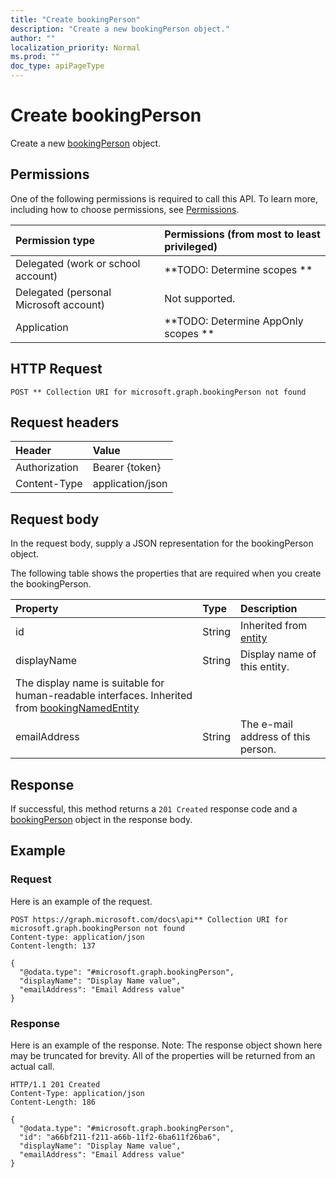 ```yaml
---
title: "Create bookingPerson"
description: "Create a new bookingPerson object."
author: ""
localization_priority: Normal
ms.prod: ""
doc_type: apiPageType
---
```


# Create bookingPerson

Create a new [bookingPerson](../resources/bookingperson.md) object.

## Permissions
One of the following permissions is required to call this API. To learn more, including how to choose permissions, see [Permissions](/concepts/permissions-reference.md).

|Permission type|Permissions (from most to least privileged)|
|:---|:---|
|Delegated (work or school account)|**TODO: Determine scopes **|
|Delegated (personal Microsoft account)|Not supported.|
|Application|**TODO: Determine AppOnly scopes **|

## HTTP Request
<!-- {
  "blockType": "ignored"
}
-->
``` http
POST ** Collection URI for microsoft.graph.bookingPerson not found
```

## Request headers
|Header|Value|
|:---|:---|
|Authorization|Bearer {token}|
|Content-Type|application/json|

## Request body
In the request body, supply a JSON representation for the bookingPerson object.

The following table shows the properties that are required when you create the bookingPerson.

|Property|Type|Description|
|:---|:---|:---|
|id|String| Inherited from [entity](../resources/entity.md)|
|displayName|String|Display name of this entity.
The display name is suitable for human-readable interfaces. Inherited from [bookingNamedEntity](../resources/bookingNamedEntity.md)|
|emailAddress|String|The e-mail address of this person.|



## Response
If successful, this method returns a `201 Created` response code and a [bookingPerson](../resources/bookingperson.md) object in the response body.

## Example

### Request
Here is an example of the request.
<!-- {
  "blockType": "request",
  "name": "create_bookingperson_from_"
}
-->
``` http
POST https://graph.microsoft.com/docs\api** Collection URI for microsoft.graph.bookingPerson not found
Content-type: application/json
Content-length: 137

{
  "@odata.type": "#microsoft.graph.bookingPerson",
  "displayName": "Display Name value",
  "emailAddress": "Email Address value"
}
```

### Response
Here is an example of the response. Note: The response object shown here may be truncated for brevity. All of the properties will be returned from an actual call.
<!-- {
  "blockType": "response",
  "truncated": true,
  "@odata.type": "microsoft.graph.bookingperson"
}
-->
``` http
HTTP/1.1 201 Created
Content-Type: application/json
Content-Length: 186

{
  "@odata.type": "#microsoft.graph.bookingPerson",
  "id": "a66bf211-f211-a66b-11f2-6ba611f26ba6",
  "displayName": "Display Name value",
  "emailAddress": "Email Address value"
}
```

